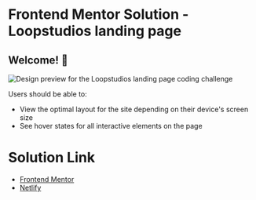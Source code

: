 # Frontend Mentor Solution - Loopstudios landing page

## Welcome! 👋

![Design preview for the Loopstudios landing page coding challenge](./dist/desktop-preview.jpg)

Users should be able to:

- View the optimal layout for the site depending on their device's screen size
- See hover states for all interactive elements on the page

# Solution Link

- [Frontend Mentor]()
- [Netlify](https://fem-loopstudios-landing-page.netlify.app/)
